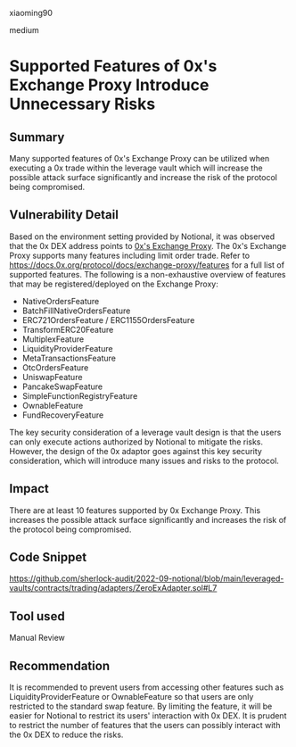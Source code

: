xiaoming90

medium

# Supported Features of 0x's Exchange Proxy Introduce Unnecessary Risks

## Summary

Many supported features of 0x's Exchange Proxy can be utilized when executing a 0x trade within the leverage vault which will increase the possible attack surface significantly and increase the risk of the protocol being compromised.

## Vulnerability Detail

Based on the environment setting provided by Notional, it was observed that the 0x DEX address points to [0x's Exchange Proxy](https://docs.0x.org/protocol/docs/exchange-proxy). The 0x's Exchange Proxy supports many features including limit order trade. Refer to https://docs.0x.org/protocol/docs/exchange-proxy/features for a full list of supported features. The following is a non-exhaustive overview of features that may be registered/deployed on the Exchange Proxy:

- NativeOrdersFeature
- BatchFillNativeOrdersFeature
- ERC721OrdersFeature / ERC1155OrdersFeature
- TransformERC20Feature
- MultiplexFeature
- LiquidityProviderFeature
- MetaTransactionsFeature
- OtcOrdersFeature
- UniswapFeature
- PancakeSwapFeature
- SimpleFunctionRegistryFeature
- OwnableFeature
- FundRecoveryFeature

The key security consideration of a leverage vault design is that the users can only execute actions authorized by Notional to mitigate the risks. However, the design of the 0x adaptor goes against this key security consideration, which will introduce many issues and risks to the protocol. 

## Impact

There are at least 10 features supported by 0x Exchange Proxy. This increases the possible attack surface significantly and increases the risk of the protocol being compromised.

## Code Snippet

https://github.com/sherlock-audit/2022-09-notional/blob/main/leveraged-vaults/contracts/trading/adapters/ZeroExAdapter.sol#L7

## Tool used

Manual Review

## Recommendation

It is recommended to prevent users from accessing other features such as LiquidityProviderFeature or OwnableFeature so that users are only restricted to the standard swap feature. By limiting the feature, it will be easier for Notional to restrict its users' interaction with 0x DEX. It is prudent to restrict the number of features that the users can possibly interact with the 0x DEX to reduce the risks.